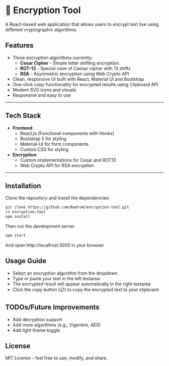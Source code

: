 # 🔐 Encryption Tool

A React-based web application that allows users to encrypt text live using different cryptographic algorithms.

##  Features

- Three encryption algorithms currently:
  - **Cesar Cipher** - Simple letter shifting encryption
  - **ROT-13** - Special case of Caesar cipher with 13 shifts
  - **RSA** - Asymmetric encryption using Web Crypto API
- Clean, responsive UI built with React, Material UI and Bootstrap
- One-click copy functionality for encrypted results using Clipboard API
- Modern SVG icons and visuals
- Responsive and easy to use

---

## Tech Stack

- **Frontend**: 
  - React.js (Functional components with Hooks)
  - Bootstrap 5 for styling
  - Material-UI for form components
  - Custom CSS for styling
- **Encryption**:
  - Custom implementations for Cesar and ROT13
  - Web Crypto API for RSA encryption

---

## Installation

Clone the repository and install the dependencies:

```bash
git clone https://github.com/Badro4/encryption-tool.git
cd encryption-tool
npm install
```
Then run the development server

```bash
npm start
```
And open http://localhost:3000 in your browser

## Usage Guide
- Select an encryption algorithm from the dropdown
- Type or paste your text in the left textarea
- The encrypted result will appear automatically in the right textarea
- Click the copy button (📋) to copy the encrypted text to your clipboard

## TODOs/Future Improvements
- Add decryption support
- Add more algorithms (e.g., Vigenère, AES)
- Add light theme toggle

## License 
MIT License – feel free to use, modify, and share.

